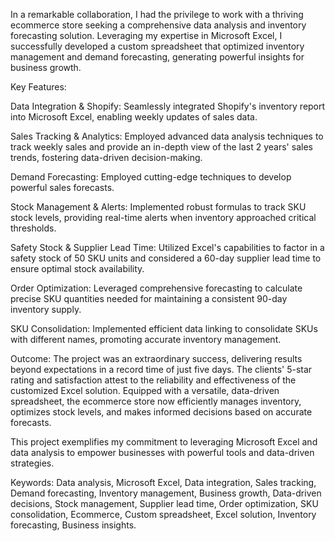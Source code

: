 In a remarkable collaboration, I had the privilege to work with a thriving ecommerce store seeking a comprehensive data analysis and inventory forecasting solution. Leveraging my expertise in Microsoft Excel, I successfully developed a custom spreadsheet that optimized inventory management and demand forecasting, generating powerful insights for business growth.

Key Features:

Data Integration & Shopify: Seamlessly integrated Shopify's inventory report into Microsoft Excel, enabling weekly updates of sales data.

Sales Tracking & Analytics: Employed advanced data analysis techniques to track weekly sales and provide an in-depth view of the last 2 years' sales trends, fostering data-driven decision-making.

Demand Forecasting: Employed cutting-edge techniques to develop powerful sales forecasts.

Stock Management & Alerts: Implemented robust formulas to track SKU stock levels, providing real-time alerts when inventory approached critical thresholds.

Safety Stock & Supplier Lead Time: Utilized Excel's capabilities to factor in a safety stock of 50 SKU units and considered a 60-day supplier lead time to ensure optimal stock availability.

Order Optimization: Leveraged comprehensive forecasting to calculate precise SKU quantities needed for maintaining a consistent 90-day inventory supply.

SKU Consolidation: Implemented efficient data linking to consolidate SKUs with different names, promoting accurate inventory management.

Outcome:
The project was an extraordinary success, delivering results beyond expectations in a record time of just five days. The clients' 5-star rating and satisfaction attest to the reliability and effectiveness of the customized Excel solution. Equipped with a versatile, data-driven spreadsheet, the ecommerce store now efficiently manages inventory, optimizes stock levels, and makes informed decisions based on accurate forecasts.

This project exemplifies my commitment to leveraging Microsoft Excel and data analysis to empower businesses with powerful tools and data-driven strategies.


Keywords: Data analysis, Microsoft Excel, Data integration, Sales tracking, Demand forecasting, Inventory management, Business growth, Data-driven decisions, Stock management, Supplier lead time, Order optimization, SKU consolidation, Ecommerce, Custom spreadsheet, Excel solution, Inventory forecasting, Business insights.
